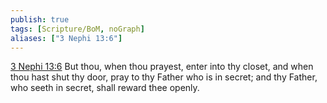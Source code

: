 ```yaml
---
publish: true
tags: [Scripture/BoM, noGraph]
aliases: ["3 Nephi 13:6"]
---
```

[3 Nephi 13:6](https://churchofjesuschrist.org/study/scriptures/bofm/3-ne/13?lang=eng&id=p6#p6) But thou, when thou prayest, enter into thy closet, and when thou hast shut thy door, pray to thy Father who is in secret; and thy Father, who seeth in secret, shall reward thee openly.
